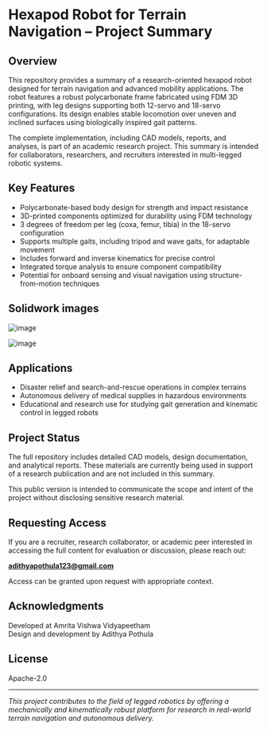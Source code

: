 # Hexapod Robot for Terrain Navigation – Project Summary

## Overview

This repository provides a summary of a research-oriented hexapod robot designed for terrain navigation and advanced mobility applications. The robot features a robust polycarbonate frame fabricated using FDM 3D printing, with leg designs supporting both 12-servo and 18-servo configurations. Its design enables stable locomotion over uneven and inclined surfaces using biologically inspired gait patterns.

The complete implementation, including CAD models, reports, and analyses, is part of an academic research project. This summary is intended for collaborators, researchers, and recruiters interested in multi-legged robotic systems.

## Key Features

- Polycarbonate-based body design for strength and impact resistance
- 3D-printed components optimized for durability using FDM technology
- 3 degrees of freedom per leg (coxa, femur, tibia) in the 18-servo configuration
- Supports multiple gaits, including tripod and wave gaits, for adaptable movement
- Includes forward and inverse kinematics for precise control
- Integrated torque analysis to ensure component compatibility
- Potential for onboard sensing and visual navigation using structure-from-motion techniques
## Solidwork images
![image](https://github.com/user-attachments/assets/59b8ebe4-793b-400e-9b97-d552e9344963)


![image](https://github.com/user-attachments/assets/37b0d5aa-b446-4713-9f6a-73d1c099b4db)


## Applications

- Disaster relief and search-and-rescue operations in complex terrains
- Autonomous delivery of medical supplies in hazardous environments
- Educational and research use for studying gait generation and kinematic control in legged robots

## Project Status

The full repository includes detailed CAD models, design documentation, and analytical reports. These materials are currently being used in support of a research publication and are not included in this summary.

This public version is intended to communicate the scope and intent of the project without disclosing sensitive research material.

## Requesting Access

If you are a recruiter, research collaborator, or academic peer interested in accessing the full content for evaluation or discussion, please reach out:

**adithyapothula123@gmail.com**

Access can be granted upon request with appropriate context.

## Acknowledgments

Developed at Amrita Vishwa Vidyapeetham  
Design and development by Adithya Pothula

## License

Apache-2.0

---

*This project contributes to the field of legged robotics by offering a mechanically and kinematically robust platform for research in real-world terrain navigation and autonomous delivery.*
